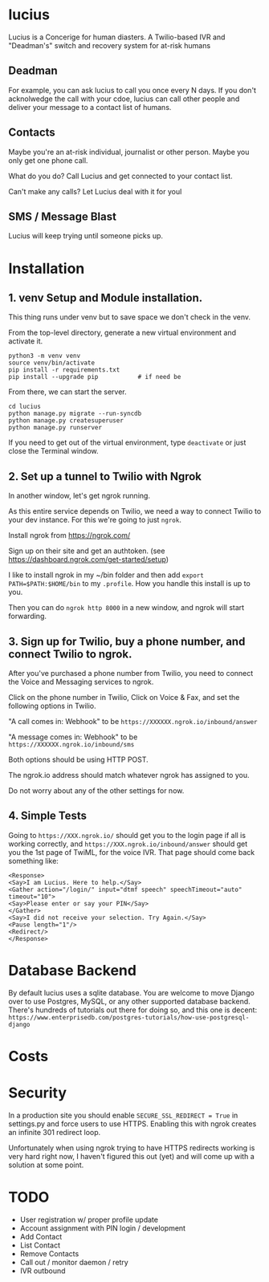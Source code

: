 # lucius

Lucius is a Concerige for human diasters.
A Twilio-based IVR and "Deadman's" switch and recovery system for at-risk humans

## Deadman

For example, you can ask lucius to call you once every N days. If you don't
acknolwedge the call with your cdoe,  lucius can call other people and deliver
your message to a contact list of humans.

## Contacts

Maybe you're an at-risk individual, journalist or other person. Maybe you only get one phone call. 

What do you do? Call Lucius and get connected to your contact list.

Can't make any calls? Let Lucius deal with it for youl

## SMS / Message Blast

Lucius will keep trying until someone picks up.

# Installation
## 1. venv Setup and Module installation.

This thing runs under venv but to save space we don't check in the venv.

From the top-level directory, generate a new virtual environment and activate it.

```
python3 -m venv venv
source venv/bin/activate
pip install -r requirements.txt 
pip install --upgrade pip           # if need be
```

From there, we can start the server.

```
cd lucius
python manage.py migrate --run-syncdb
python manage.py createsuperuser
python manage.py runserver  
```

If you need to get out of the virtual environment, type `deactivate` or just close the Terminal window.

## 2. Set up a tunnel to Twilio with Ngrok

In another window, let's get ngrok running.

As this entire service depends on Twilio, we need a way to connect Twilio to your
dev instance. For this we're going to just `ngrok`.

Install ngrok from https://ngrok.com/

Sign up on their site and get an authtoken. (see https://dashboard.ngrok.com/get-started/setup)

I like to install ngrok in my ~/bin folder and then add `export PATH=$PATH:$HOME/bin` to my `.profile`. How you handle this install is up to you.

Then you can do `ngrok http 8000` in a new window, and ngrok will start forwarding.

## 3. Sign up for Twilio, buy a phone number, and connect Twilio to ngrok.

After you've purchased a phone number from Twilio, you need to connect the Voice and Messaging services to ngrok.

Click on the phone number in Twilio, Click on Voice & Fax, and set the following options in Twilio. 

"A call comes in: Webhook" to be `https://XXXXXX.ngrok.io/inbound/answer`

"A message comes in: Webhook" to be `https://XXXXXX.ngrok.io/inbound/sms`

Both options should be using HTTP POST.

The ngrok.io address should match whatever ngrok has assigned to you. 

Do not worry about any of the other settings for now.

## 4. Simple Tests

Going to `https://XXX.ngrok.io/` should get you to the login page if all is working correctly, and `https://XXX.ngrok.io/inbound/answer` should get you the 1st page of TwiML, for the voice IVR. That page should come back something like:

```
<Response>
<Say>I am Lucius. Here to help.</Say>
<Gather action="/login/" input="dtmf speech" speechTimeout="auto" timeout="10">
<Say>Please enter or say your PIN</Say>
</Gather>
<Say>I did not receive your selection. Try Again.</Say>
<Pause length="1"/>
<Redirect/>
</Response>
```

# Database Backend

By default lucius uses a sqlite database. You are welcome to move Django over to use Postgres, MySQL, or any other supported database backend. There's hundreds of tutorials out there for doing so, and this one is decent:  `https://www.enterprisedb.com/postgres-tutorials/how-use-postgresql-django`

# Costs

# Security

In a production site you should enable `SECURE_SSL_REDIRECT = True` in settings.py and force users to use HTTPS. Enabling this with ngrok creates an infinite 301 redirect loop. 

Unfortunately when using ngrok trying to have HTTPS redirects working is very hard right now, I haven't figured this out (yet) and will come up with a solution at some point.
# TODO

- User registration w/ proper profile update
- Account assignment with PIN login / development
- Add Contact
- List Contact
- Remove Contacts
- Call out / monitor daemon / retry
- IVR outbound
